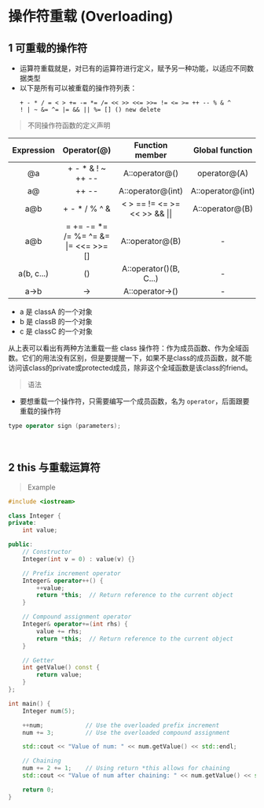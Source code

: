 
&emsp;
# 操作符重载 (Overloading)

## 1 可重载的操作符
- 运算符重载就是，对已有的运算符进行定义，赋予另一种功能，以适应不同数据类型
- 以下是所有可以被重载的操作符列表：
    ```
    + - * / = < > += -= *= /= << >> <<= >>= != <= >= ++ -- % & ^ 
    ! | ~ &= ^= |= && || %= [] () new delete
    ```

>不同操作符函数的定义声明

|Expression | Operator(@) | Function member | Global function |
|:--------: |:--------: |:--------: |:--------: |
|@a|+ - * & ! ~ ++ --|A::operator@()|operator@(A)|
|a@|++ --|A::operator@(int)|A::operator@(int)|
|a@b|+ - * / % ^ & | < >  ==  !=  <=  >=  <<  >>  &&  \|\||A::operator@(B)|operator@(A, B)|
|a@b|=  +=  -=  *=  /=  %=  ^=  &= \|=  <<=  >>=  []|A::operator@(B)|-|
|a(b, c...)|()|A::operator()(B, C...)|-|
|a->b|->|A::operator->()|-|

- a 是 classA 的一个对象
- b 是 classB 的一个对象
- c 是 classC 的一个对象

从上表可以看出有两种方法重载一些 class 操作符：作为成员函数、作为全域函数。它们的用法没有区别，但是要提醒一下，如果不是class的成员函数，就不能访问该class的private或protected成员，除非这个全域函数是该class的friend。


>语法
- 要想重载一个操作符，只需要编写一个成员函数，名为 `operator`，后面跟要重载的操作符
```c++
type operator sign (parameters);
```

&emsp;
## 2 this 与重载运算符

>Example
```c++
#include <iostream>

class Integer {
private:
    int value;

public:
    // Constructor
    Integer(int v = 0) : value(v) {}

    // Prefix increment operator
    Integer& operator++() {
        ++value;
        return *this;  // Return reference to the current object
    }

    // Compound assignment operator
    Integer& operator+=(int rhs) {
        value += rhs;
        return *this;  // Return reference to the current object
    }

    // Getter
    int getValue() const {
        return value;
    }
};

int main() {
    Integer num(5);

    ++num;            // Use the overloaded prefix increment
    num += 3;         // Use the overloaded compound assignment

    std::cout << "Value of num: " << num.getValue() << std::endl;

    // Chaining
    num += 2 += 1;    // Using return *this allows for chaining
    std::cout << "Value of num after chaining: " << num.getValue() << std::endl;

    return 0;
}

```
